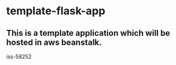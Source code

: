 # template-flask-app

## This is a template application which will be hosted in aws beanstalk. 
iss-58252

